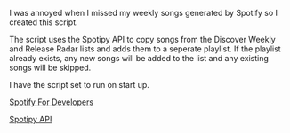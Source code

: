 I was annoyed when I missed my weekly songs generated by Spotify so I created this script.

The script uses the Spotipy API to copy songs from the Discover Weekly and Release Radar lists and adds them to a seperate playlist.
If the playlist already exists, any new songs will be added to the list and any existing songs will be skipped.

I have the script set to run on start up.


[Spotify For Developers](https://developer.spotify.com/)

[Spotipy API](https://spotipy.readthedocs.io/en/2.22.1/)
